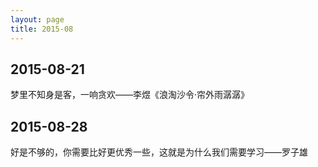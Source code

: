 ```yaml
---
layout: page
title: 2015-08
---
```


## 2015-08-21

梦里不知身是客，一响贪欢——李煜《浪淘沙令·帘外雨潺潺》


## 2015-08-28

好是不够的，你需要比好更优秀一些，这就是为什么我们需要学习——罗子雄
